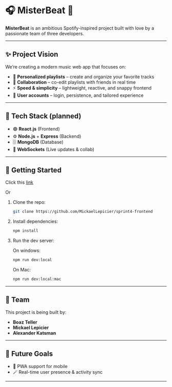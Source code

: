 # 🎧 MisterBeat 🪩

**MisterBeat** is an ambitious Spotify-inspired project built with love by a passionate team of three developers.

---

## ✨ Project Vision

We’re creating a modern music web app that focuses on:

- 🎼 **Personalized playlists** – create and organize your favorite tracks  
- 🤝 **Collaboration** – co-edit playlists with friends in real time  
- ⚡ **Speed & simplicity** – lightweight, reactive, and snappy frontend  
- 🔐 **User accounts** – login, persistence, and tailored experience  

---

## 🧰 Tech Stack (planned)

- 🟣 **React.js** (Frontend)  
- ⚙️ **Node.js** + **Express** (Backend)  
- 🗄 **MongoDB** (Database)  
- 🔄 **WebSockets** (Live updates & collab)  

---

## 🚀 Getting Started

Click this [link](https://misterbeat.onrender.com/)

Or

1. Clone the repo:
   ```bash
   git clone https://github.com/MickaelLepicier/sprint4-frontend
   ```

2. Install dependencies:
   ```bash
   npm install
   ```

3. Run the dev server:
   
   On windows:
   ```bash
   npm run dev:local
   ```

    On Mac:
   ```bash
   npm run dev:local:mac
   ```

---


## 👥 Team

This project is being built by:

- **Boaz Teller**  
- **Mickael Lepicier**
- **Alexander Katsman**

---

## 🎯 Future Goals

- 📱 PWA support for mobile  
- 🪄 Real-time user presence & activity sync  

---



